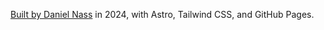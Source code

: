 [Built by Daniel Nass](https://github.com/dnass/dnass.github.io) in 2024, with Astro, Tailwind CSS, and GitHub Pages.
